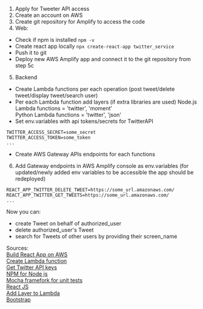 1. Apply for Tweeter API access
2. Create an account on AWS
3. Create git repository for Amplify to access the code
4. Web:
  * Check if npm is installed
`npm -v`
  * Create react app locally
`npx create-react-app twitter_service`
  *  Push it to git
  *  Deploy new AWS Amplify app and connect it to the git repository from step 5c

5. Backend
  *  Create Lambda functions per each operation (post tweet/delete tweet/display tweet/search user)
  *  Per each Lambda function add layers (if extra libraries are used)
    Node.js Lambda functions = 'twitter', 'moment' \
    Python Lambda functions = 'twitter', 'json'
  * Set env.variables with api tokens/secrets for TwitterAPI
```
TWITTER_ACCESS_SECRET=some_secret
TWITTER_ACCESS_TOKEN=some_token
...
```
  * Create AWS Gateway APIs endpoints for each functions

6. Add Gateway endpoints in AWS Amplify console as env.variables (for updated/newly added env variables to be accessible the app should be redeployed)
```
REACT_APP_TWITTER_DELETE_TWEET=https://some_url.amazonaws.com/
REACT_APP_TWITTER_GET_TWEETS=https://some_url.amazonaws.com/
...
```

Now you can:
 * create Tweet on behalf of authorized_user
 * delete authorized_user's Tweet
 * search for Tweets of other users by providing their screen_name

Sources: \
[Build React App on AWS](https://aws.amazon.com/getting-started/hands-on/build-react-app-amplify-graphql/module-one/?e=gs2020&p=build-a-react-app-intro) \
[Create Lambda function](https://aws.amazon.com/getting-started/hands-on/build-web-app-s3-lambda-api-gateway-dynamodb/module-two/) \
[Get Twitter API keys](https://developer.twitter.com/en/docs/twitter-ads-api/getting-started) \
[NPM for Node js](https://www.npmjs.com/)  \
[Mocha framefork for unit tests](https://mochajs.org/) \
[React JS](https://reactjs.org/tutorial/tutorial.html) \
[Add Layer to Lambda](https://medium.com/appgambit/part-1-getting-started-with-aws-lambda-layers-1677a6b006) \
[Bootstrap](https://getbootstrap.com/)
